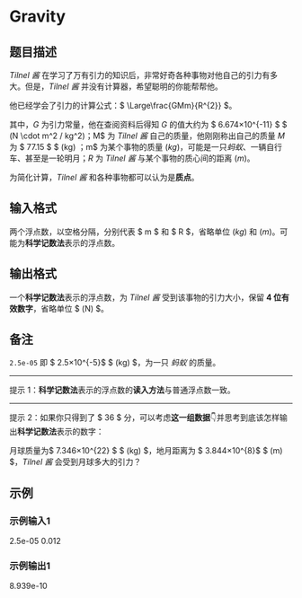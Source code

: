 # Gravity

## 题目描述

*Tilnel 酱* 在学习了万有引力的知识后，非常好奇各种事物对他自己的引力有多大。但是，*Tilnel 酱* 并没有计算器，希望聪明的你能帮帮他。

他已经学会了引力的计算公式：$ \Large\frac{GMm}{R^{2}} $。

其中，$G$ 为引力常量，他在查阅资料后得知 $G$ 的值大约为 $ 6.674×10^{-11} $  $ (N \cdot m^2 / kg^2)$；$M$ 为 *Tilnel 酱* 自己的质量，他刚刚称出自己的质量 $M$ 为 $ 77.15 $  $ (kg) $；$m$ 为某个事物的质量  $(kg)$，可能是一只*蚂蚁*、一辆自行车、甚至是一轮明月；$R$ 为 *Tilnel 酱* 与某个事物的质心间的距离  $(m)$。

为简化计算，*Tilnel 酱* 和各种事物都可以认为是**质点**。

## 输入格式

两个浮点数，以空格分隔，分别代表 $ m $ 和 $ R $，省略单位 $(kg)$ 和 $(m)$。可能为**科学记数法**表示的浮点数。

## 输出格式

一个**科学记数法**表示的浮点数，为 *Tilnel 酱* 受到该事物的引力大小，保留 **4 位有效数字**，省略单位 $ (N) $。

## 备注

`2.5e-05` 即 $ 2.5×10^{-5}$ $ (kg) $，为一只 *蚂蚁* 的质量。

---

提示 1：**科学记数法**表示的浮点数的**读入方法**与普通浮点数一致。

---

提示 2：如果你只得到了 $ 36 $ 分，可以考虑**这一组数据**👇并思考到底该怎样输出**科学记数法**表示的数字：

月球质量为$ 7.346×10^{22} $ $ (kg) $，地月距离为 $ 3.844×10^{8}$ $ (m) $，*Tilnel 酱* 会受到月球多大的引力？

## 示例

### 示例输入1

2.5e-05 0.012

### 示例输出1

8.939e-10
